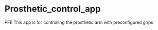 # Prosthetic_control_app
PFE 
This app is for controlling the prosthetic arm with preconfigured grips
